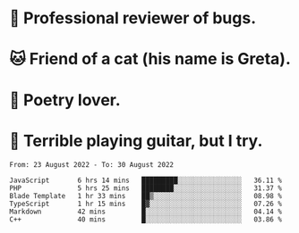 # 🐛 Professional reviewer of bugs.
# 🐱 Friend of a cat (his name is Greta).
# 📜 Poetry lover.
# 🎸 Terrible playing guitar, but I try.

<!--START_SECTION:waka-->

```text
From: 23 August 2022 - To: 30 August 2022

JavaScript       6 hrs 14 mins   █████████░░░░░░░░░░░░░░░░   36.11 %
PHP              5 hrs 25 mins   ████████░░░░░░░░░░░░░░░░░   31.37 %
Blade Template   1 hr 33 mins    ██▒░░░░░░░░░░░░░░░░░░░░░░   08.98 %
TypeScript       1 hr 15 mins    █▓░░░░░░░░░░░░░░░░░░░░░░░   07.26 %
Markdown         42 mins         █░░░░░░░░░░░░░░░░░░░░░░░░   04.14 %
C++              40 mins         █░░░░░░░░░░░░░░░░░░░░░░░░   03.86 %
```

<!--END_SECTION:waka-->
